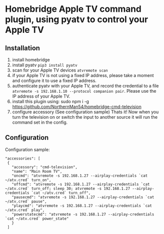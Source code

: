 # Homebridge Apple TV command plugin, using pyatv to control your Apple TV

## Installation

1. install homebridge
2. install pyatv `pip3 install pyatv`
3. scan for your Apple TV devices `atvremote scan`
4. if your Apple TV is not using a fixed IP address, please take a moment and configure it to use a fixed IP address.
5. authenticate pyatv with your Apple TV, and record the credential to a file `atvremote -s 192.168.1.10 --protocol companion pair`.  Please use the IP address of your Apple TV.
6. install this plugin using: sudo npm i -g https://github.com/NorthernMan54/homebridge-cmd-television
7. configure accessory (See configuration sample)
Thats it! Now when you turn the television on or switch the input to another source it will run the command set in the config.

## Configuration

Configuration sample:

 ```
"accessories": [
  {
    "accessory": "cmd-television",
    "name": "Main Room TV",
    "oncmd": "atvremote -s 192.168.1.27 --airplay-credentials `cat ~/atv.cred` turn_on",
    "offcmd": "atvremote -s 192.168.1.27 --airplay-credentials `cat ~/atv.cred` turn_off; sleep 30; atvremote -s 192.168.1.27 --airplay-credentials `cat ~/atv.cred` turn_off",
    "pausecmd": "atvremote -s 192.168.1.27 --airplay-credentials `cat ~/atv.cred` pause",
    "playcmd": "atvremote -s 192.168.1.27 --airplay-credentials `cat ~/atv.cred` play",
    "powerstatecmd": "atvremote -s 192.168.1.27 --airplay-credentials `cat ~/atv.cred` power_state"
    }
  ]
```
